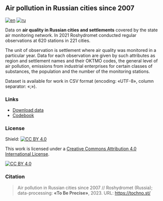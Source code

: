 ## Air pollution in Russian cities since 2007
[![en](https://img.shields.io/badge/lang-en-blue.svg)](https://github.com/tochno-st/air_quality_cities/blob/main/README.md)
[![ru](https://img.shields.io/badge/lang-ru-green.svg)](https://github.com/tochno-st/air_quality_cities/blob/main/README.ru.md)

Data on **air quality in Russian cities and settlements** covered by the state air monitoring network. In 2021 Roshydromet conducted regular observations at 620 stations in 221 cities.

The unit of observation is settlement where air quality was monitored in a particular year. Data for each observation are given by such attributes as region and settlement names and their OKTMO codes, the general level of air pollution, emissions from industrial enterprises for certain classes of substances, the population and the number of the monitoring stations.

Dataset is available for work in CSV format (encoding: «UTF-8», column separator: «;»).

### Links

- [Download data](https://github.com/tochno-st/air_quality_cities/blob/main/data/processed/air_cities_100_v20230812.zip?raw=true)
- [Codebook](https://github.com/tochno-st/air_quality_cities/blob/main/meta/description_air_cities_100_v1.0.pdf?raw=true)

### License

Shield: [![CC BY 4.0][cc-by-shield]][cc-by]

This work is licensed under a
[Creative Commons Attribution 4.0 International License][cc-by].

[![CC BY 4.0][cc-by-image]][cc-by]

[cc-by]: http://creativecommons.org/licenses/by/4.0/
[cc-by-image]: https://i.creativecommons.org/l/by/4.0/88x31.png
[cc-by-shield]: https://img.shields.io/badge/License-CC%20BY%204.0-lightgrey.svg

### Citation

> Air pollution in Russian cities since 2007 // Roshydromet (Russia); data-processing: **«To Be Precise»**, 2023. URL: https://tochno.st/ 
